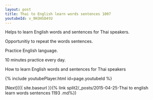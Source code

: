 ```yaml
---
layout: post
title: Thai to English learn words sentences 1007 
youtubeId: v_9H3HSO4tU
---
```

 
 
Helps to learn English words and sentences for Thai speakers.

Opportunitiy to repeat the words sentences. 

Practice English language. 
 
10 minutes practice every day. 
 
How to learn English words and sentences for Thai speakers 
 
{% include youtubePlayer.html id=page.youtubeId %}
 
 
[Next]({{ site.baseurl }}{% link  split2/_posts/2015-04-25-Thai to english learn words sentences 1193 .md%})
 
